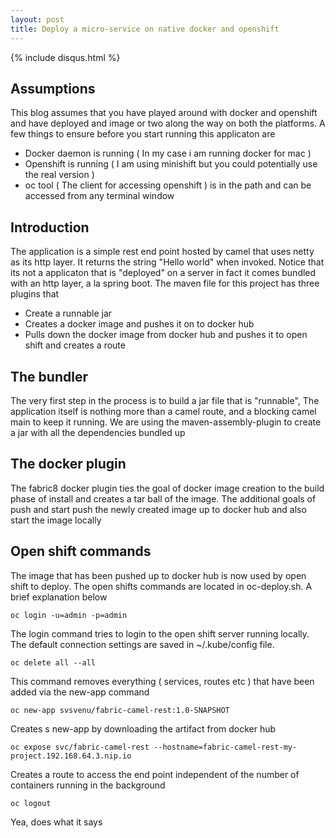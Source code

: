 ```yaml
---
layout: post
title: Deploy a micro-service on native docker and openshift
---
```

{% include disqus.html %}


## Assumptions

This blog assumes that you have played around with docker and openshift and have deployed and image
or two along the way on both the platforms. A few things to ensure before you start running this
applicaton are

- Docker daemon is running ( In my case i am running docker for mac )
- Openshift is running ( I am using minishift but you could potentially use the real version )
- oc tool ( The client for accessing openshift ) is in the path and can be accessed from any terminal window


## Introduction

The application is a simple rest end point hosted by camel that uses netty as its http layer. It returns
the string "Hello world" when invoked. Notice that its not a applicaton that is "deployed" on a server
in fact it comes bundled with an http layer, a la spring boot. The maven file for this project has three plugins
that 

- Create a runnable jar
- Creates a docker image and pushes it on to docker hub
- Pulls down the docker image from docker hub and pushes it to open shift and creates a route

## The bundler

The very first step in the process is to build a jar file that is "runnable", The application itself is nothing more
than a camel route, and a blocking camel main to keep it running. We are using the maven-assembly-plugin to
create a jar with all the dependencies bundled up

## The docker plugin

The fabric8 docker plugin ties the goal of docker image creation to the build phase of install and creates a tar
ball of the image. The additional goals of push and start push the newly created image up to docker hub and also
start the image locally

## Open shift commands

The image that has been pushed up to docker hub is now used by open shift to deploy. The open shifts commands
are located in oc-deploy.sh. A brief explanation below
```
oc login -u=admin -p=admin
```
The login command tries to login to the open shift server running locally. The default connection settings
are saved in ~/.kube/config file. 

```
oc delete all --all
```
This command removes everything ( services, routes etc ) that have been added via the new-app command

```
oc new-app svsvenu/fabric-camel-rest:1.0-SNAPSHOT
```
Creates s new-app by downloading the artifact from docker hub
```
oc expose svc/fabric-camel-rest --hostname=fabric-camel-rest-my-project.192.168.64.3.nip.io
```
Creates a route to access the end point independent of the number of containers running in the 
background
```
oc logout
```
Yea, does what it says


